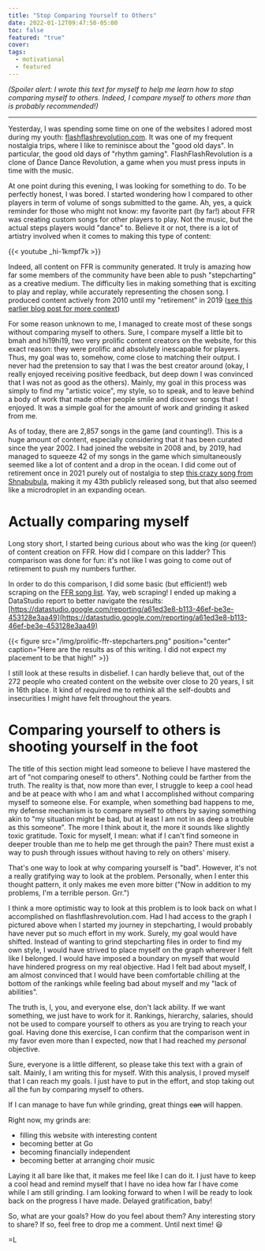 ```yaml
---
title: "Stop Comparing Yourself to Others"
date: 2022-01-12T09:47:50-05:00
toc: false
featured: "true"
cover:
tags:
  - motivational
  - featured
---
```


_(Spoiler alert: I wrote this text for myself to help me learn how to stop comparing myself to others. Indeed,
I compare myself to others more than is probably recommended!)_

---

Yesterday, I was spending some time on one of the websites I adored most during my youth:
[flashflashrevolution.com](https://flashflashrevolution.com). It was one of my frequent nostalgia trips, where
I like to reminisce about the "good old days". In particular, the good old days of "rhythm gaming".
FlashFlashRevolution is a clone of Dance Dance Revolution, a game when you must press inputs in time with the
music.

At one point during this evening, I was looking for something to do. To be perfectly honest, I was bored. I
started wondering how I compared to other players in term of volume of songs submitted to the game. Ah, yes,
a quick reminder for those who might not know: my favorite part (by far!) about FFR was creating custom songs
for other players to play. Not the music, but the actual steps players would "dance" to. Believe it or not,
there is a lot of artistry involved when it comes to making this type of content:

{{< youtube _hi-1kmpf7k >}}

Indeed, all content on FFR is community generated. It truly is amazing how far some members of the community
have been able to push "stepcharting" as a creative medium. The difficulty lies in making something that is
exciting to play and replay, while accurately representing the chosen song. I produced content actively from
2010 until my "retirement" in 2019 ([see this earlier blog post for more
context](/posts/2021/04/my-rhythm-gaming-legacy/))

For some reason unknown to me, I managed to create most of these songs without comparing myself to others.
Sure, I compare myself a little bit to bmah and hi19hi19, two very prolific content creators on the website,
for this exact reason: they were prolific and absolutely inescapable for players. Thus, my goal was to,
somehow, come close to matching their output. I never had the pretension to say that I was the best creator
around (okay, I really enjoyed receiving positive feedback, but deep down I was convinced that I was not as
good as the others). Mainly, my goal in this process was simply to find my "artistic voice", my style, so to
speak, and to leave behind a body of work that made other people smile and discover songs that I enjoyed. It
was a simple goal for the amount of work and grinding
it asked from me.

As of today, there are 2,857 songs in the game (and counting!). This is a huge amount of content, especially
considering that it has been curated since the year 2002. I had joined the website in 2008 and, by 2019, had
managed to squeeze 42 of my songs in the game which simultaneously seemed like a lot of content and a drop in
the ocean. I did come out of retirement once in 2021 purely out of nostalgia to step [this
crazy song from Shnabubula](https://www.youtube.com/watch?v=xOzWQse-KDU), making it my 43th publicly released
song, but that also seemed like a microdroplet in an expanding ocean.

# Actually comparing myself

Long story short, I started being curious about who was the king (or queen!) of content creation on FFR. How
did I compare on this ladder? This comparison was done for fun: it's not like I was going to come out of
retirement to push my numbers further.

In order to do this comparison, I did some basic (but efficient!) web scraping on the [FFR song
list](https://www.flashflashrevolution.com/FFRStats/FFRSongs.php?). Yay, web scraping! I ended up making a
DataStudio report to better navigate the results:
[https://datastudio.google.com/reporting/a61ed3e8-b113-46ef-be3e-453128e3aa49](https://datastudio.google.com/reporting/a61ed3e8-b113-46ef-be3e-453128e3aa49)

{{< figure src="/img/prolific-ffr-stepcharters.png" position="center" caption="Here are the results as of this writing. I did not expect my placement to be that high!" >}}

I still look at these results in disbelief. I can hardly believe that, out of the 272 people who created
content on the website over close to 20 years, I sit in 16th place. It kind of required me to rethink all the
self-doubts and insecurities I might have felt throughout the years.

# Comparing yourself to others is shooting yourself in the foot

The title of this section might lead someone to believe I have mastered the art of "not comparing oneself to
others". Nothing could be farther from the truth. The reality is that, now more than ever, I struggle to keep
a cool head and be at peace with who I am and what I accomplished without comparing myself to someone else.
For example, when something bad happens to me, my defense mechanism is to compare myself to others by saying
something akin to "my situation might be bad, but at least I am not in as deep a trouble as this someone". The
more I think about it, the more it sounds like slightly toxic gratitude. Toxic for myself, I mean: what if I
can't find someone in deeper trouble than me to help me get through the pain? There must exist a way to push
through issues without having to rely on others' misery.

That's one way to look at why comparing yourself is "bad". However, it's not a really gratifying way to look
at the problem. Personally, when I enter this thought pattern, it only makes me even more bitter ("Now in
addition to my problems, I'm a terrible person. Grr.")

I think a more optimistic way to look at this problem is to look back on what I accomplished on
flashflashrevolution.com. Had I had access to the graph I pictured above when I started my journey in
stepcharting, I would probably have never put so much effort in my work. Surely, my goal would have shifted.
Instead of wanting to grind stepcharting files in order to find my own style, I would have strived to place
myself on the graph wherever I felt like I belonged. I would have imposed a boundary on myself that would have
hindered progress on my real objective. Had I felt bad about myself, I am almost convinced that I would have
been comfortable chilling at the bottom of the rankings while feeling bad about myself and my "lack of
abilities".

The truth is, I, you, and everyone else, don't lack ability. If we want something, we just have to work for
it. Rankings, hierarchy, salaries, should not be used to compare yourself to others as you are trying to reach
your goal. Having done this exercise, I can confirm that the comparison went in my favor even more than I
expected, now that I had reached my *personal* objective.

Sure, everyone is a little different, so please take this text with a grain of salt. Mainly, I am writing this
for myself. With this analysis, I proved myself that I can reach my goals. I just have to put in the effort,
and stop taking out all the fun by comparing myself to others.

If I can manage to have fun while grinding, great things ~~can~~ will happen.

Right now, my grinds are:
- filling this website with interesting content
- becoming better at Go
- becoming financially independent
- becoming better at arranging choir music

Laying it all bare like that, it makes me feel like I can do it. I just have to keep a cool head and remind
myself that I have no idea how far I have come while I am still grinding. I am looking forward to when I will
be ready to look back on the progress I have made. Delayed gratification, baby!

So, what are your goals? How do you feel about them? Any interesting story to share? If so, feel free to drop
me a comment. Until next time! :smiley:

=L
